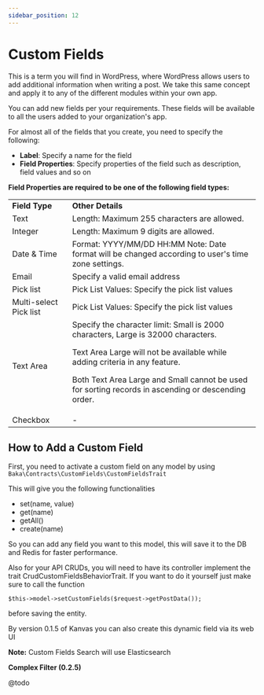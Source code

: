 ```yaml
---
sidebar_position: 12
---
```


# Custom Fields

This is a term you will find in WordPress, where WordPress allows users to add additional information when writing a post. We take this same concept and apply it to any of the different modules within your own app.

You can add new fields per your requirements. These fields will be available to all the users added to your organization's app.

For almost all of the fields that you create, you need to specify the following:


*   **Label**: Specify a name for the field
*   **Field Properties**: Specify properties of the field such as description, field values and so on

**Field Properties are required to be one of the following field types:**


<table>
  <tr>
   <td><strong>Field Type</strong>
   </td>
   <td><strong>Other Details</strong>
   </td>
  </tr>
  <tr>
   <td>Text
   </td>
   <td>Length: Maximum 255 characters are allowed.
   </td>
  </tr>
  <tr>
   <td>Integer
   </td>
   <td>Length: Maximum 9 digits are allowed.
   </td>
  </tr>
  <tr>
   <td>Date & Time
   </td>
   <td>Format: YYYY/MM/DD HH:MM Note: Date format will be changed according to user's time zone settings.
   </td>
  </tr>
  <tr>
   <td>Email
   </td>
   <td>Specify a valid email address
   </td>
  </tr>
  <tr>
   <td>Pick list
   </td>
   <td>Pick List Values: Specify the pick list values
   </td>
  </tr>
  <tr>
   <td>Multi-select Pick list
   </td>
   <td>Pick List Values: Specify the pick list values
   </td>
  </tr>
  <tr>
   <td>Text Area
   </td>
   <td>Specify the character limit: Small is 2000 characters, Large is 32000 characters.
<p>
Text Area Large will not be available while adding criteria in any feature.
</p>
<p>
Both Text Area Large and Small cannot be used for sorting records in ascending or descending order.
</p>
   </td>
  </tr>
  <tr>
   <td>Checkbox
   </td>
   <td>-
   </td>
  </tr>
</table>


## How to Add a Custom Field

First, you need to activate a custom field on any model by using `Baka\Contracts\CustomFields\CustomFieldsTrait`

This will give you the following functionalities
- set(name, value)
- get(name)
- getAll()
- create(name)

So you can add any field you want to this model, this will save it to the DB and Redis for faster performance.

Also for your API CRUDs, you will need to have its controller implement the trait CrudCustomFieldsBehaviorTrait. If you want to do it yourself just make sure to call the function

```
$this->model->setCustomFields($request->getPostData());
```
before saving the entity.

By version 0.1.5 of Kanvas you can also create this dynamic field via its web UI

**Note:** Custom Fields Search will use Elasticsearch

**Complex Filter (0.2.5)**

@todo